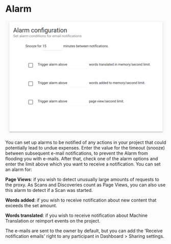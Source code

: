# Alarm

![Alarms](/img/dashboard2/alarm.png)

You can set up alarms to be notified of any actions in your project that could potentially lead to undue expenses. Enter the value for the timeout (snooze) between subsequent e-mail notifications, to prevent the Alarm from flooding you with e-mails. After that, check one of the alarm options and enter the limit above which you want to receive a notification. You can set an alarm for:

**Page Views**: if you wish to detect unusually large amounts of requests to the proxy. As Scans and Discoveries count as Page Views, you can also use this alarm to detect if a Scan was started.

**Words added**: if you wish to receive notification about new content that exceeds the set amount.

**Words translated**: if you wish to receive notification about Machine Translation or reimport events on the project.

The e-mails are sent to the owner by default, but you can add the 'Receive notification emails' right to any participant in Dashboard > Sharing settings.
